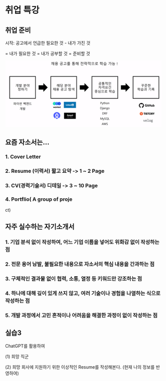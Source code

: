 # 취업 특강
## 취업 준비

시작: 공고에서 언급한 필요한 것 - 내가 가진 것

= 내가 필요한 것
= 내가 공부할 것 = 준비할 것


![alt](./img/the-most-important-thing.png)

## 요즘 자소서는...
### 1. Cover Letter
### 2. Resume (이력서) 짧고 요약 -> 1 ~ 2 Page

### 3. CV(경력기술서) 디테일 -> 3 ~ 10 Page

### 4. Portflio( A group of proje
ct)

## 자주 실수하는 자기소개서

### 1. 기업 분석 없이 작성하여, 어느 기업 이름을 넣어도 위화감 없이 작성하는 점
### 2. 전문 용어 남발, 불필요한 내용으로 자소서의 핵심 내용을 간과하는 점
### 3. 구체적인 결과물 없이 협력, 소통, 열정 등 키워드만 강조하는 점
### 4. 하나에 대해 깊이 있게 쓰지 않고, 여러 기술이나 경험을 나열하는 식으로 작성하는 점
### 5. 개발 과정에서 고민 흔적이나 어려움을 해결한 과정이 없이 작성하는 점

## 실습3

ChatGPT를 활용하여

(1) 희망 직군

(2) 희망 회사에 지원하기 위한 이상적인 Resume를 작성해본다. (현재 나의 정보를 반영하여)
